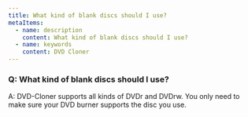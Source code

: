 ```yaml
---
title: What kind of blank discs should I use?
metaItems:
  - name: description
    content: What kind of blank discs should I use?
  - name: keywords
    content: DVD Cloner
---
```


### Q: What kind of blank discs should I use?

A:
DVD-Cloner supports all kinds of DVDr and DVDrw. You only need to make sure your DVD burner supports the disc you use.
